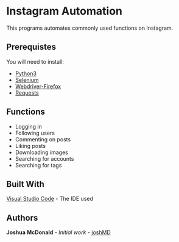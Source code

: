 # Instagram Automation

This programs automates commonly used functions on Instagram.

## Prerequistes 

You will need to install: 

* [Python3](https://www.python.org)
* [Selenium](https://selenium-python.readthedocs.io/#)
* [Webdriver-Firefox](https://github.com/mozilla/geckodriver/releases)
* [Requests](https://requests.readthedocs.io/en/master/)

## Functions
* Logging in
* Following users
* Commenting on posts
* Liking posts
* Downloading images
* Searching for accounts
* Searching for tags

## Built With

[Visual Studio Code](https://code.visualstudio.com/) - The IDE used

## Authors

**Joshua McDonald** - *Initial work* - [joshMD](https://github.com/joshhMD)
